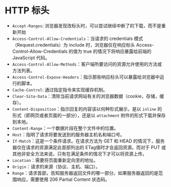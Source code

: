 # HTTP 标头

- `Accept-Ranges`: 浏览器发现改标头时，可以尝试继续中断了的下载，而不是重新开始
- `Access-Control-Allow-Credentials`：当请求的 credentials 模式（Request.credentials）为 include 时，浏览器仅在响应标头 Access-Control-Allow-Credentials 的值为 true 的情况下将响应暴露给前端的 JavaScript 代码。
- `Access-Control-Allow-Methods`：客户端所要访问的资源允许使用的方法或方法列表。
- `Access-Control-Expose-Headers`：指示那些响应标头可以暴露给浏览器中运行的脚本。
- `Cache-Control`: 通过指定指令来实现缓存机制。
- `Clear-Site-Data`：清除当前请求网站有关的浏览器数据（cookie，存储，缓存）。
- `Content-Disposition`：指示回复的内容该以何种形式展示，是以 `inline` 的形式（即网页或者页面的一部分），还是以 `attachment` 附件的形式下载并保存到本地。
- `Content-Range`：一个数据片段在整个文件中的位置。
- `Host`：指明了请求将要发送到的服务器主机名和端口号。
- `If-Match`：这是一个条件请求。在请求方法为 GET 和 HEAD 的情况下，服务器仅在请求的资源满足此首部列出的 ETag值时才会返回资源。而对于 PUT 或其他非安全方法来说，只有在满足条件的情况下才可以将资源上传。
- `Location`：需要将页面重新定向至的地址。
- `Origin`：请求的来源（协议、主机、端口）。
- `Range`：请求首部，告知服务器返回文件的哪一部分。如果服务器返回的是范围响应，需要使用 206 Partial Content 状态码。
